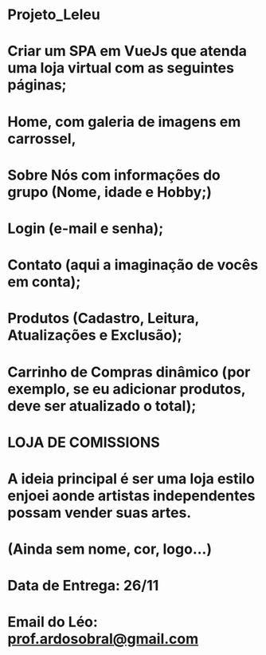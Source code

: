 # Projeto_Leleu

# Criar um SPA em VueJs que atenda uma loja virtual com as seguintes páginas;
# Home, com galeria de imagens em carrossel,
# Sobre Nós com informações do grupo (Nome, idade e Hobby;)
# Login (e-mail e senha);
# Contato (aqui a imaginação de vocês em conta);
# Produtos (Cadastro, Leitura, Atualizações e Exclusão);
# Carrinho de Compras dinâmico (por exemplo, se eu adicionar produtos, deve ser atualizado o total);

# LOJA DE COMISSIONS
# A ideia principal é ser uma loja estilo enjoei aonde artistas independentes possam vender suas artes.
# (Ainda sem nome, cor, logo...)

# Data de Entrega: 26/11
# Email do Léo: prof.ardosobral@gmail.com


